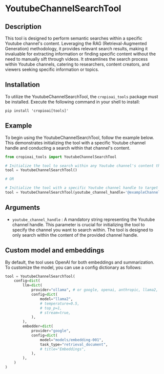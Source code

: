 # YoutubeChannelSearchTool

## Description
This tool is designed to perform semantic searches within a specific Youtube channel's content. Leveraging the RAG (Retrieval-Augmented Generation) methodology, it provides relevant search results, making it invaluable for extracting information or finding specific content without the need to manually sift through videos. It streamlines the search process within Youtube channels, catering to researchers, content creators, and viewers seeking specific information or topics.

## Installation
To utilize the YoutubeChannelSearchTool, the `cropioai_tools` package must be installed. Execute the following command in your shell to install:

```shell
pip install 'cropioai[tools]'
```

## Example
To begin using the YoutubeChannelSearchTool, follow the example below. This demonstrates initializing the tool with a specific Youtube channel handle and conducting a search within that channel's content.

```python
from cropioai_tools import YoutubeChannelSearchTool

# Initialize the tool to search within any Youtube channel's content the agent learns about during its execution
tool = YoutubeChannelSearchTool()

# OR

# Initialize the tool with a specific Youtube channel handle to target your search
tool = YoutubeChannelSearchTool(youtube_channel_handle='@exampleChannel')
```

## Arguments
- `youtube_channel_handle` : A mandatory string representing the Youtube channel handle. This parameter is crucial for initializing the tool to specify the channel you want to search within. The tool is designed to only search within the content of the provided channel handle.

## Custom model and embeddings

By default, the tool uses OpenAI for both embeddings and summarization. To customize the model, you can use a config dictionary as follows:

```python
tool = YoutubeChannelSearchTool(
    config=dict(
        llm=dict(
            provider="ollama", # or google, openai, anthropic, llama2, ...
            config=dict(
                model="llama2",
                # temperature=0.5,
                # top_p=1,
                # stream=true,
            ),
        ),
        embedder=dict(
            provider="google",
            config=dict(
                model="models/embedding-001",
                task_type="retrieval_document",
                # title="Embeddings",
            ),
        ),
    )
)
```
